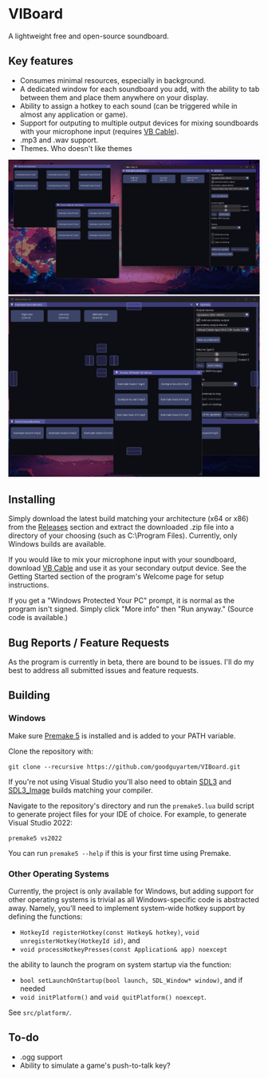 # VIBoard
A lightweight free and open-source soundboard.
## Key features
* Consumes minimal resources, especially in background.
* A dedicated window for each soundboard you add, with the ability to tab between them and place them anywhere on your display.
* Ability to assign a hotkey to each sound (can be triggered while in almost any application or game).
* Support for outputing to multiple output devices for mixing soundboards with your microphone input (requires [VB Cable](https://vb-audio.com/Cable/)).
* .mp3 and .wav support.
* Themes. Who doesn't like themes

![Screenshot](https://github.com/goodguyartem/ViBoard/blob/main/screenshots/image2.png?raw=true)
![Screenshot](https://github.com/goodguyartem/ViBoard/blob/main/screenshots/image3.png?raw=true)

## Installing
Simply download the latest build matching your architecture (x64 or x86) from the [Releases](https://github.com/goodguyartem/VIBoard/releases) section and extract the downloaded .zip file into a directory of your choosing (such as C:\Program Files). Currently, only Windows builds are available.

If you would like to mix your microphone input with your soundboard, download [VB Cable](https://vb-audio.com/Cable/) and use it as your secondary output device. See the Getting Started section of the program's Welcome page for setup instructions.

If you get a "Windows Protected Your PC" prompt, it is normal as the program isn't signed. Simply click "More info" then "Run anyway." (Source code is available.)

## Bug Reports / Feature Requests
As the program is currently in beta, there are bound to be issues. I'll do my best to address all submitted issues and feature requests.

## Building
### Windows
Make sure [Premake 5](https://premake.github.io/) is installed and is added to your PATH variable.

Clone the repository with:
```
git clone --recursive https://github.com/goodguyartem/VIBoard.git
```
If you're not using Visual Studio you'll also need to obtain [SDL3](https://github.com/libsdl-org/SDL) and [SDL3_Image](https://github.com/libsdl-org/SDL_image) builds matching your compiler.

Navigate to the repository's directory and run the `premake5.lua` build script to generate project files for your IDE of choice. For example, to generate Visual Studio 2022:
```
premake5 vs2022
```
You can run `premake5 --help` if this is your first time using Premake.

### Other Operating Systems
Currently, the project is only available for Windows, but adding support for other operating systems is trivial as all Windows-specific code is abstracted away. Namely, you'll need to implement system-wide hotkey support by defining the functions:
* `HotkeyId registerHotkey(const Hotkey& hotkey)`, `void unregisterHotkey(HotkeyId id)`, and
* `void processHotkeyPresses(const Application& app) noexcept`
  
the ability to launch the program on system startup via the function:
* `bool setLaunchOnStartup(bool launch, SDL_Window* window)`, and if needed
* `void initPlatform()` and `void quitPlatform() noexcept`.

See `src/platform/`.

## To-do
* .ogg support
* Ability to simulate a game's push-to-talk key?
